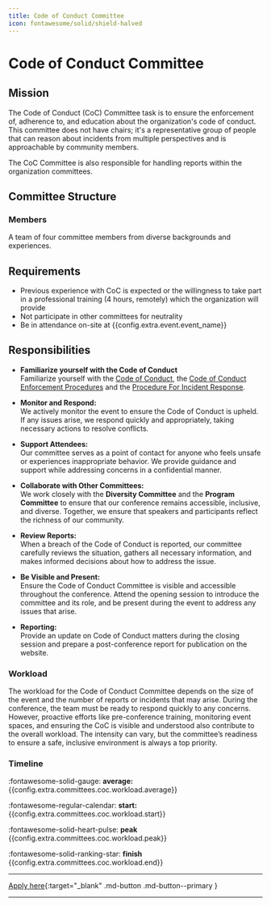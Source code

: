 ```yaml
---
title: Code of Conduct Committee
icon: fontawesome/solid/shield-halved
---
```


# Code of Conduct Committee

## Mission

The Code of Conduct (CoC) Committee task is to ensure the enforcement of, adherence to, and education about the
organization's code of conduct. This committee does not have chairs; it's a representative group of people that can
reason about incidents from multiple perspectives and is approachable by community members.

The CoC Committee is also responsible for handling reports within the organization committees.

## Committee Structure

### Members

A team of four committee members from diverse backgrounds and experiences.

## Requirements

* Previous experience with CoC is expected or the willingness to take part in a professional training (4 hours,
  remotely) which the organization will provide
* Not participate in other committees for neutrality
* Be in attendance on-site at {{config.extra.event.event_name}}

## Responsibilities

- **Familiarize yourself with the Code of Conduct**  
  Familiarize yourself with the [Code of Conduct](../code-of-conduct/index.md),
  the [Code of Conduct Enforcement Procedures](../code-of-conduct/enforcement-procedures.md) and
  the [Procedure For Incident Response](../code-of-conduct/reporting.md).

- **Monitor and Respond:**  
  We actively monitor the event to ensure the Code of Conduct is upheld. If any issues arise, we respond quickly and
  appropriately, taking necessary actions to resolve conflicts.

- **Support Attendees:**  
  Our committee serves as a point of contact for anyone who feels unsafe or experiences inappropriate behavior. We
  provide guidance and support while addressing concerns in a confidential manner.

- **Collaborate with Other Committees:**  
  We work closely with the **Diversity Committee** and the **Program Committee** to ensure that our conference remains
  accessible, inclusive, and diverse. Together, we ensure that speakers and participants reflect the richness of our
  community.

- **Review Reports:**  
  When a breach of the Code of Conduct is reported, our committee carefully reviews the situation, gathers all necessary
  information, and makes informed decisions about how to address the issue.

- **Be Visible and Present:**  
  Ensure the Code of Conduct Committee is visible and accessible throughout the conference. Attend the opening session to introduce the committee and its role, and be present during the event to address any issues that arise.

- **Reporting:**  
  Provide an update on Code of Conduct matters during the closing session and prepare a post-conference report for publication on the website.

### Workload

The workload for the Code of Conduct Committee depends on the size of the event and the number of reports or incidents
that may arise. During the conference, the team must be ready to respond quickly to any concerns. However, proactive
efforts like pre-conference training, monitoring event spaces, and ensuring the CoC is visible and understood also
contribute to the overall workload. The intensity can vary, but the committee’s readiness to ensure a safe, inclusive
environment is always a top priority.


### Timeline

:fontawesome-solid-gauge:  **average:**{{config.extra.committees.coc.workload.average}}

:fontawesome-regular-calendar:  **start:**{{config.extra.committees.coc.workload.start}}

:fontawesome-solid-heart-pulse: **peak** {{config.extra.committees.coc.workload.peak}}

:fontawesome-solid-ranking-star: **finish** {{config.extra.committees.coc.workload.end}}

---
[Apply here]({{config.extra.event.apply_url_committees}}){:target="_blank" .md-button .md-button--primary }

---